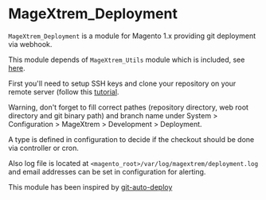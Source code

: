 # MageXtrem_Deployment

`MageXtrem_Deployment` is a module for Magento 1.x providing git deployment via webhook.

This module depends of `MageXtrem_Utils` module which is included, see [here](https://github.com/kthomas59/MageXtrem_Utils).

First you'll need to setup SSH keys and clone your repository on your remote server (follow this [tutorial](http://jonathannicol.com/blog/2013/11/19/automated-git-deployments-from-bitbucket/).

Warning, don't forget to fill correct pathes (repository directory, web root directory and git binary path) and branch name under System > Configuration > MageXtrem > Development > Deployment.

A type is defined in configuration to decide if the checkout should be done via controller or cron.

Also log file is located at `<magento_root>/var/log/magextrem/deployment.log` and email addresses can be set in configuration for alerting.

This module has been inspired by [git-auto-deploy](https://github.com/apalette/git-auto-deploy)